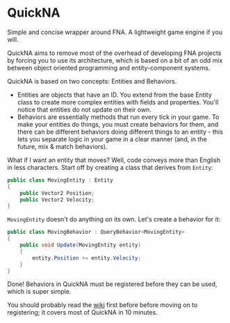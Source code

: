 # QuickNA
Simple and concise wrapper around FNA. A lightweight game engine if you will.

QuickNA aims to remove most of the overhead of developing FNA projects by forcing you to use its architecture, which is based on a bit of an odd mix between object oriented programming and entity-component systems.

QuickNA is based on two concepts: Entities and Behaviors.
- Entities are objects that have an ID. You extend from the base Entity class to create more complex entities with fields and properties. You'll notice that entities do not update on their own.
- Behaviors are essentially methods that run every tick in your game. To make your entities do things, you must create behaviors for them, and there can be different behaviors doing different things to an entity - this lets you separate logic in your game in a clear manner (and, in the future, mix & match behaviors).

What if I want an entity that moves? Well, code conveys more than English in less characters.
Start off by creating a class that derives from `Entity`:
```cs
public class MovingEntity : Entity
{
    public Vector2 Position;
    public Vector2 Velocity;
}
```

`MovingEntity` doesn't do anything on its own. Let's create a behavior for it:
```cs
public class MovingBehavior : QueryBehavior<MovingEntity>
{
    public void Update(MovingEntity entity)
    {
        entity.Position += entity.Velocity;
    }
}
```
Done! Behaviors in QuickNA must be registered before they can be used, which is super simple.

You should probably read the [wiki](https://github.com/Trivaxy/QuickNA/wiki) first before before moving on to registering; it covers most of QuickNA in 10 minutes.